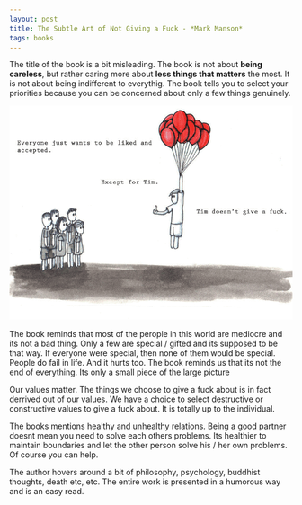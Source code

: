 ```yaml
---
layout: post
title: The Subtle Art of Not Giving a Fuck - *Mark Manson*
tags: books
---
```

The title of the book is a bit misleading. The book is not about **being careless**, but rather caring more about **less things that matters** the most. It is not about being indifferent to everythig. The book tells you to select your priorities because you can be concerned about only a few things genuinely.

![Tim](/assets/media/subtle/tim.png)

The book reminds that most of the perople in this world are mediocre and its not a bad thing. Only a few are special / gifted and its supposed to be that way. If everyone were special, then none of them would be special. People do fail in life. And it hurts too. The book reminds us that its not the end of everything. Its only a small piece of the large picture

Our values matter. The things we choose to give a fuck about is in fact derrived out of our values. We have a choice to select destructive or constructive values to give a fuck about. It is totally up to the individual.

The books mentions healthy and unhealthy relations. Being a good partner doesnt mean you need to solve each others problems. Its healthier to maintain boundaries and let the other person solve his / her own problems. Of course you can help.

The author hovers around a bit of philosophy, psychology, buddhist thoughts, death etc, etc. The entire work is presented in a humorous way and is an easy read.
